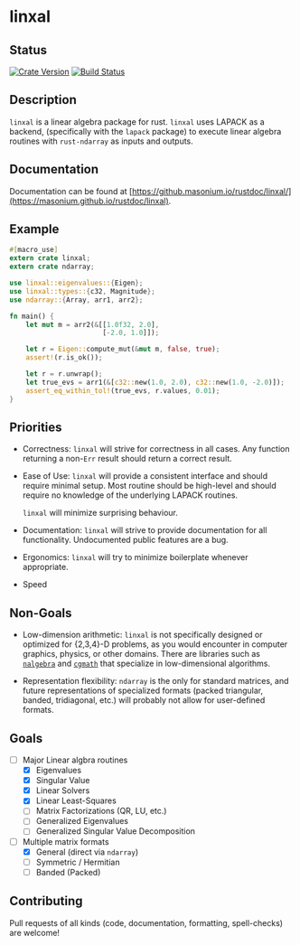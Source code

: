 # linxal #

## Status ##
[![Crate Version](https://img.shields.io/crates/v/linxal.svg)](https://crates.io/crates/linxal)
[![Build Status](https://travis-ci.org/masonium/linxal.svg?branch=master)](https://travis-ci.org/masonium/linxal)


## Description ##

`linxal` is a linear algebra package for rust. `linxal` uses LAPACK as a
backend, (specifically with the `lapack` package) to execute linear
algebra routines with `rust-ndarray` as inputs and outputs.

## Documentation ##
Documentation can be found at [https://github.masonium.io/rustdoc/linxal/](https://masonium.github.io/rustdoc/linxal).

## Example ##
```rust
#[macro_use]
extern crate linxal;
extern crate ndarray;

use linxal::eigenvalues::{Eigen};
use linxal::types::{c32, Magnitude};
use ndarray::{Array, arr1, arr2};

fn main() {
	let mut m = arr2(&[[1.0f32, 2.0],
					   [-2.0, 1.0]]);

	let r = Eigen::compute_mut(&mut m, false, true);
	assert!(r.is_ok());

	let r = r.unwrap();
	let true_evs = arr1(&[c32::new(1.0, 2.0), c32::new(1.0, -2.0)]);
	assert_eq_within_tol!(true_evs, r.values, 0.01);
}
```

## Priorities ##
- Correctness: `linxal` will strive for correctness in all cases. Any
  function returning a non-`Err` result should return a correct
  result.
- Ease of Use: `linxal` will provide a consistent interface and should
  require minimal setup. Most routine should be high-level and should
  require no knowledge of the underlying LAPACK routines.

  `linxal` will minimize surprising behaviour.

- Documentation: `linxal` will strive to provide documentation for all
  functionality. Undocumented public features are a bug.

- Ergonomics: `linxal` will try to minimize boilerplate whenever
  appropriate.

- Speed

## Non-Goals ##
- Low-dimension arithmetic: `linxal` is not specifically designed or
  optimized for {2,3,4}-D problems, as you would encounter in computer
  graphics, physics, or other domains. There are libraries such
  as [`nalgebra`](https://crates.io/crates/nalgebra)
  and [`cgmath`](https://crates.io/crates/cgmath) that specialize in
  low-dimensional algorithms.

- Representation flexibility: `ndarray` is the only for standard
  matrices, and future representations of specialized formats (packed
  triangular, banded, tridiagonal, etc.) will probably not allow for
  user-defined formats.

## Goals ##
- [ ] Major Linear algbra routines
  - [X] Eigenvalues
  - [X] Singular Value
  - [X] Linear Solvers
  - [X] Linear Least-Squares
  - [ ] Matrix Factorizations (QR, LU, etc.)
  - [ ] Generalized Eigenvalues
  - [ ] Generalized Singular Value Decomposition
- [ ] Multiple matrix formats
  - [X] General (direct via `ndarray`)
  - [ ] Symmetric / Hermitian
  - [ ] Banded (Packed)

## Contributing ##
Pull requests of all kinds (code, documentation, formatting, spell-checks) are welcome!
